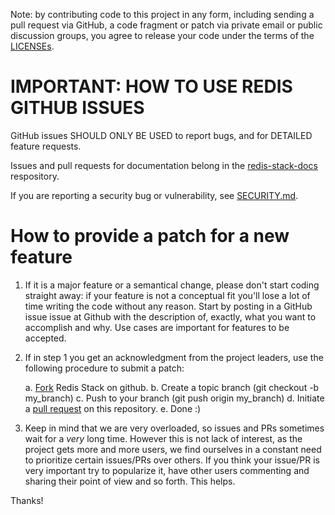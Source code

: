 Note: by contributing code to this project in any form, including sending
a pull request via GitHub, a code fragment or patch via private email or
public discussion groups, you agree to release your code under the terms
of the [LICENSEs](license.txt).

# IMPORTANT: HOW TO USE REDIS GITHUB ISSUES

GitHub issues SHOULD ONLY BE USED to report bugs, and for DETAILED feature
requests.

Issues and pull requests for documentation belong in the [redis-stack-docs](https://github.com/redis/redis-stack-docs) respository.

If you are reporting a security bug or vulnerability, see [SECURITY.md](SECURITY.md).

# How to provide a patch for a new feature

1. If it is a major feature or a semantical change, please don't start coding
straight away: if your feature is not a conceptual fit you'll lose a lot of
time writing the code without any reason. Start by posting in a GitHub issue issue at Github with the description of, exactly, what you want
to accomplish and why. Use cases are important for features to be accepted.

2. If in step 1 you get an acknowledgment from the project leaders, use the
   following procedure to submit a patch:

    a. [Fork](https://docs.github.com/en/github/getting-started-with-github/fork-a-repo) Redis Stack on github.
    b. Create a topic branch (git checkout -b my_branch)
    c. Push to your branch (git push origin my_branch)
    d. Initiate a [pull request](https://docs.github.com/en/github/collaborating-with-issues-and-pull-requests/creating-a-pull-request) on this repository.
    e. Done :)

3. Keep in mind that we are very overloaded, so issues and PRs sometimes wait
for a *very* long time. However this is not lack of interest, as the project
gets more and more users, we find ourselves in a constant need to prioritize
certain issues/PRs over others. If you think your issue/PR is very important
try to popularize it, have other users commenting and sharing their point of
view and so forth. This helps.

Thanks!
